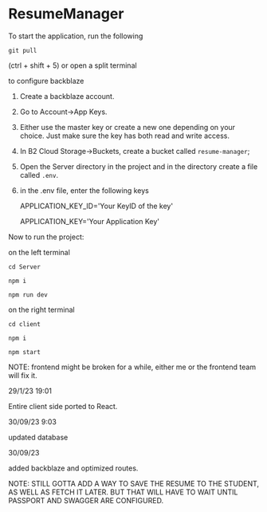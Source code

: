 # ResumeManager

To start the application, run the following

`git pull`

(ctrl + shift + 5) or open a split terminal


to configure backblaze
1. Create a backblaze account.
2. Go to Account->App Keys.
3. Either use the master key or create a new one depending on your choice. Just make sure the key has both read and write access.
4. In B2 Cloud Storage->Buckets, create a bucket called `resume-manager`;
5. Open the Server directory in the project and in the directory create a file called `.env`.
6. in the .env file, enter the following keys

    APPLICATION_KEY_ID='Your KeyID of the key'
    
    APPLICATION_KEY='Your Application Key'

Now to run the project:


on the left terminal

`cd Server`

`npm i`

`npm run dev`


on the right terminal

`cd client`

`npm i`

`npm start`


NOTE: frontend might be broken for a while, either me or the frontend team will fix it.

29/1/23 19:01

Entire client side ported to React.


30/09/23 9:03

updated database

30/09/23

added backblaze and optimized routes.

NOTE: STILL GOTTA ADD A WAY TO SAVE THE RESUME TO THE STUDENT, AS WELL AS FETCH IT LATER. BUT THAT WILL HAVE TO WAIT UNTIL PASSPORT AND SWAGGER ARE CONFIGURED.
